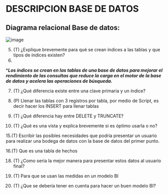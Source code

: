 # DESCRIPCION BASE DE DATOS
## Diagrama relacional Base de datos:
![image](https://github.com/JuanDavid2020/PruebaTecnicaLiliPink/assets/68674346/baf1602c-b091-4910-92a4-ce4b2081531b)


5.	(T) ¿Explique brevemente para qué se crean índices a las tablas y que tipos de índices existen?
6.	
****Los índices se crean en las tablas de una base de datos para mejorar el rendimiento de las consultas que reduce la carga en el motor de la base de datos y acelera las operaciones de búsqueda.***
 
7.	(T) ¿Qué diferencia existe entre una clave primaria y un índice? 
 
8.	(P) Llenar las tablas con 3 registros por tabla, por medio de Script, es decir hacer los INSERT para llenar tablas  
 
9.	(T) ¿Qué diferencia hay entre DELETE y TRUNCATE? 

10.	(T) ¿Qué es una vista y explica brevemente si es óptimo usarla o no? 

15.(T) Escribir las posibles necesidades que podría presentar un usuario para realizar una bodega de datos con la base de datos del primer punto. 

16.(T) Que es una tabla de hechos 

18.	(T) ¿Como sería la mejor manera para presentar estos datos al usuario final? 
 
19.	(T) Para que se usan las medidas en un modelo BI 
 
20.	(T) ¿Que se debería tener en cuenta para hacer un buen modelo BI? 
 

 
